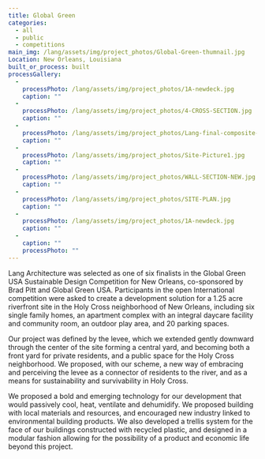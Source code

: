 ```yaml
---
title: Global Green
categories:
  - all
  - public
  - competitions
main_img: /lang/assets/img/project_photos/Global-Green-thumnail.jpg
Location: New Orleans, Louisiana
built_or_process: built
processGallery:
  - 
    processPhoto: /lang/assets/img/project_photos/1A-newdeck.jpg
    caption: ""
  - 
    processPhoto: /lang/assets/img/project_photos/4-CROSS-SECTION.jpg
    caption: ""
  - 
    processPhoto: /lang/assets/img/project_photos/Lang-final-composite-web.jpg
    caption: ""
  - 
    processPhoto: /lang/assets/img/project_photos/Site-Picture1.jpg
    caption: ""
  - 
    processPhoto: /lang/assets/img/project_photos/WALL-SECTION-NEW.jpg
    caption: ""
  - 
    processPhoto: /lang/assets/img/project_photos/SITE-PLAN.jpg
    caption: ""
  - 
    processPhoto: /lang/assets/img/project_photos/1A-newdeck.jpg
    caption: ""
  - 
    caption: ""
    processPhoto: ""
---
```

Lang Architecture was selected as one of six finalists in the Global Green USA Sustainable Design Competition for New Orleans, co-sponsored by Brad Pitt and Global Green USA.  Participants in the open International competition were asked to create a development solution for a 1.25 acre riverfront site in the Holy Cross neighborhood of New Orleans, including six single family homes, an apartment complex with an integral daycare facility and community room, an outdoor play area, and 20 parking spaces.
 
Our project was defined by the levee, which we extended gently downward through the center of the site forming a central yard, and becoming both a front yard for private residents, and a public space for the Holy Cross neighborhood.  We proposed, with our scheme, a new way of embracing and perceiving the levee as a connector of residents to the river, and as a means for sustainability and survivability in Holy Cross.
 
We proposed a bold and emerging technology for our development that would passively cool, heat, ventilate and dehumidify. We proposed building with local materials and resources, and encouraged new industry linked to environmental building products.  We also developed a trellis system for the face of our buildings constructed with recycled plastic, and designed in a modular fashion allowing for the possibility of a product and economic life beyond this project. 